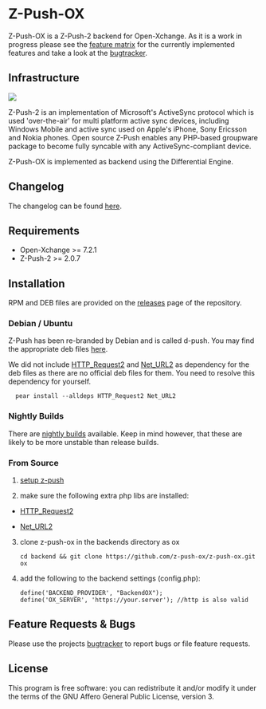 Z-Push-OX
=========

Z-Push-OX is a Z-Push-2 backend for Open-Xchange. As it is a work in progress
please see the [feature matrix] for the currently implemented features and take a
look at the [bugtracker].

Infrastructure
--------------

![](http://z-push.sourceforge.net/soswp/uploads/1232370881.png)

Z-Push-2 is an implementation of Microsoft's ActiveSync protocol which is used
'over-the-air' for multi platform active sync devices, including Windows Mobile
and active sync used on Apple's iPhone, Sony Ericsson and Nokia phones. Open
source Z-Push enables any PHP-based groupware package to become fully syncable
with any ActiveSync-compliant device.

Z-Push-OX is implemented as backend using the Differential Engine.

Changelog
---------

The changelog can be found [here][changelog].

Requirements
------------

  * Open-Xchange >= 7.2.1
  * Z-Push-2 >= 2.0.7

Installation
------------

RPM and DEB files are provided on the [releases] page of the repository.

### Debian / Ubuntu

Z-Push has been re-branded by Debian and is called d-push. You may find the
appropriate deb files [here][d-push].

We did not include [HTTP\_Request2] and [Net\_URL2] as dependency for the deb files as 
there are no official deb files for them. You need to resolve this dependency for 
yourself.

      pear install --alldeps HTTP_Request2 Net_URL2

### Nightly Builds

There are [nightly builds] available. Keep in mind however, that these are likely to be
more unstable than release builds.

### From Source

1.  [setup z-push]

2.  make sure the following extra php libs are installed:

   * [HTTP\_Request2]

   * [Net\_URL2]

3.  clone z-push-ox in the backends directory as ox

        cd backend && git clone https://github.com/z-push-ox/z-push-ox.git ox

4.  add the following to the backend settings (config.php):

        define('BACKEND_PROVIDER', "BackendOX");
        define('OX_SERVER', 'https://your.server'); //http is also valid

Feature Requests & Bugs
-----------------------

Please use the projects [bugtracker] to report bugs or file feature requests.

License
-------

This program is free software: you can redistribute it and/or modify it under
the terms of the GNU Affero General Public License, version 3.

[bugtracker]: https://github.com/z-push-ox/z-push-ox/issues
[d-push]: http://packages.debian.org/search?keywords=d-push
[feature matrix]: https://github.com/z-push-ox/z-push-ox/blob/master/featurematrix.md
[changelog]: https://github.com/z-push-ox/z-push-ox/blob/master/changelog
[HTTP\_Request2]: http://pear.php.net/package/HTTP_Request2
[Net\_URL2]: http://pear.php.net/package/Net_URL2
[nightly builds]: http://sourceforge.net/projects/z-push-ox/files/
[releases]: https://github.com/z-push-ox/z-push-ox/releases
[setup z-push]: http://doc.zarafa.com/7.0/Administrator_Manual/en-US/html/_zpush.html
[Z-Push]: http://z-push.sourceforge.net
